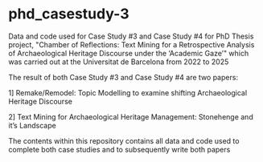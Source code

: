 # phd_casestudy-3
Data and code used for Case Study #3 and Case Study #4 for PhD Thesis project, "Chamber of Reflections: Text Mining for a Retrospective Analysis of Archaeological Heritage Discourse under the ‘Academic Gaze’" which was carried out at the Universitat de Barcelona from 2022 to 2025

The result of both Case Study #3 and Case Study #4 are two papers:

1] Remake/Remodel: Topic Modelling to examine shifting Archaeological Heritage Discourse 

2] Text Mining for Archaeological Heritage Management: Stonehenge and it’s Landscape

The contents within this repository contains all data and code used to complete both case studies and to subsequently write both papers
